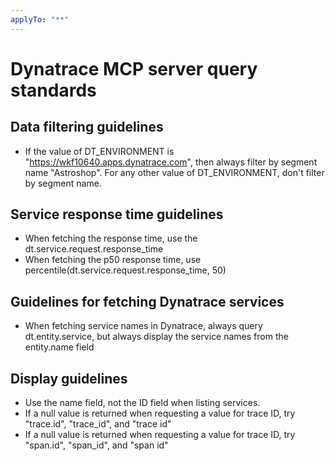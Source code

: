 ```yaml
---
applyTo: "**"
---
```

# Dynatrace MCP server query standards

## Data filtering guidelines
- If the value of DT_ENVIRONMENT is "https://wkf10640.apps.dynatrace.com", then always filter by segment name "Astroshop". For any other value of DT_ENVIRONMENT, don't filter by segment name.

## Service response time guidelines
- When fetching the response time, use the dt.service.request.response_time
- When fetching the p50 response time, use percentile(dt.service.request.response_time, 50)

## Guidelines for fetching Dynatrace services
- When fetching service names in Dynatrace, always query dt.entity.service, but always display the service names from the entity.name field

## Display guidelines
- Use the name field, not the ID field when listing services.
- If a null value is returned when requesting a value for trace ID, try "trace.id", "trace_id", and "trace id"
- If a null value is returned when requesting a value for trace ID, try "span.id", "span_id", and "span id"